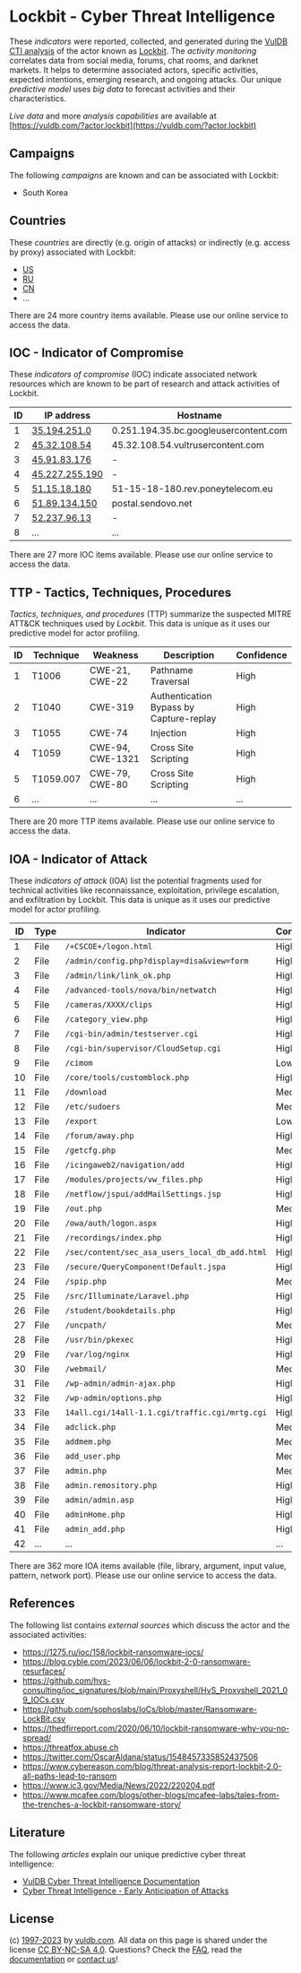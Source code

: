 # Lockbit - Cyber Threat Intelligence

These _indicators_ were reported, collected, and generated during the [VulDB CTI analysis](https://vuldb.com/?kb.cti) of the actor known as [Lockbit](https://vuldb.com/?actor.lockbit). The _activity monitoring_ correlates data from social media, forums, chat rooms, and darknet markets. It helps to determine associated actors, specific activities, expected intentions, emerging research, and ongoing attacks. Our unique _predictive model_ uses _big data_ to forecast activities and their characteristics.

_Live data_ and more _analysis capabilities_ are available at [https://vuldb.com/?actor.lockbit](https://vuldb.com/?actor.lockbit)

## Campaigns

The following _campaigns_ are known and can be associated with Lockbit:

* South Korea

## Countries

These _countries_ are directly (e.g. origin of attacks) or indirectly (e.g. access by proxy) associated with Lockbit:

* [US](https://vuldb.com/?country.us)
* [RU](https://vuldb.com/?country.ru)
* [CN](https://vuldb.com/?country.cn)
* ...

There are 24 more country items available. Please use our online service to access the data.

## IOC - Indicator of Compromise

These _indicators of compromise_ (IOC) indicate associated network resources which are known to be part of research and attack activities of Lockbit.

ID | IP address | Hostname | Campaign | Confidence
-- | ---------- | -------- | -------- | ----------
1 | [35.194.251.0](https://vuldb.com/?ip.35.194.251.0) | 0.251.194.35.bc.googleusercontent.com | - | Medium
2 | [45.32.108.54](https://vuldb.com/?ip.45.32.108.54) | 45.32.108.54.vultrusercontent.com | - | High
3 | [45.91.83.176](https://vuldb.com/?ip.45.91.83.176) | - | - | High
4 | [45.227.255.190](https://vuldb.com/?ip.45.227.255.190) | - | - | High
5 | [51.15.18.180](https://vuldb.com/?ip.51.15.18.180) | 51-15-18-180.rev.poneytelecom.eu | - | High
6 | [51.89.134.150](https://vuldb.com/?ip.51.89.134.150) | postal.sendovo.net | - | High
7 | [52.237.96.13](https://vuldb.com/?ip.52.237.96.13) | - | - | High
8 | ... | ... | ... | ...

There are 27 more IOC items available. Please use our online service to access the data.

## TTP - Tactics, Techniques, Procedures

_Tactics, techniques, and procedures_ (TTP) summarize the suspected MITRE ATT&CK techniques used by _Lockbit_. This data is unique as it uses our predictive model for actor profiling.

ID | Technique | Weakness | Description | Confidence
-- | --------- | -------- | ----------- | ----------
1 | T1006 | CWE-21, CWE-22 | Pathname Traversal | High
2 | T1040 | CWE-319 | Authentication Bypass by Capture-replay | High
3 | T1055 | CWE-74 | Injection | High
4 | T1059 | CWE-94, CWE-1321 | Cross Site Scripting | High
5 | T1059.007 | CWE-79, CWE-80 | Cross Site Scripting | High
6 | ... | ... | ... | ...

There are 20 more TTP items available. Please use our online service to access the data.

## IOA - Indicator of Attack

These _indicators of attack_ (IOA) list the potential fragments used for technical activities like reconnaissance, exploitation, privilege escalation, and exfiltration by Lockbit. This data is unique as it uses our predictive model for actor profiling.

ID | Type | Indicator | Confidence
-- | ---- | --------- | ----------
1 | File | `/+CSCOE+/logon.html` | High
2 | File | `/admin/config.php?display=disa&view=form` | High
3 | File | `/admin/link/link_ok.php` | High
4 | File | `/advanced-tools/nova/bin/netwatch` | High
5 | File | `/cameras/XXXX/clips` | High
6 | File | `/category_view.php` | High
7 | File | `/cgi-bin/admin/testserver.cgi` | High
8 | File | `/cgi-bin/supervisor/CloudSetup.cgi` | High
9 | File | `/cimom` | Low
10 | File | `/core/tools/customblock.php` | High
11 | File | `/download` | Medium
12 | File | `/etc/sudoers` | Medium
13 | File | `/export` | Low
14 | File | `/forum/away.php` | High
15 | File | `/getcfg.php` | Medium
16 | File | `/icingaweb2/navigation/add` | High
17 | File | `/modules/projects/vw_files.php` | High
18 | File | `/netflow/jspui/addMailSettings.jsp` | High
19 | File | `/out.php` | Medium
20 | File | `/owa/auth/logon.aspx` | High
21 | File | `/recordings/index.php` | High
22 | File | `/sec/content/sec_asa_users_local_db_add.html` | High
23 | File | `/secure/QueryComponent!Default.jspa` | High
24 | File | `/spip.php` | Medium
25 | File | `/src/Illuminate/Laravel.php` | High
26 | File | `/student/bookdetails.php` | High
27 | File | `/uncpath/` | Medium
28 | File | `/usr/bin/pkexec` | High
29 | File | `/var/log/nginx` | High
30 | File | `/webmail/` | Medium
31 | File | `/wp-admin/admin-ajax.php` | High
32 | File | `/wp-admin/options.php` | High
33 | File | `14all.cgi/14all-1.1.cgi/traffic.cgi/mrtg.cgi` | High
34 | File | `adclick.php` | Medium
35 | File | `addmem.php` | Medium
36 | File | `add_user.php` | Medium
37 | File | `admin.php` | Medium
38 | File | `admin.remository.php` | High
39 | File | `admin/admin.asp` | High
40 | File | `adminHome.php` | High
41 | File | `admin_add.php` | High
42 | ... | ... | ...

There are 362 more IOA items available (file, library, argument, input value, pattern, network port). Please use our online service to access the data.

## References

The following list contains _external sources_ which discuss the actor and the associated activities:

* https://1275.ru/ioc/158/lockbit-ransomware-iocs/
* https://blog.cyble.com/2023/06/06/lockbit-2-0-ransomware-resurfaces/
* https://github.com/hvs-consulting/ioc_signatures/blob/main/Proxyshell/HvS_Proxyshell_2021_09_IOCs.csv
* https://github.com/sophoslabs/IoCs/blob/master/Ransomware-LockBit.csv
* https://thedfirreport.com/2020/06/10/lockbit-ransomware-why-you-no-spread/
* https://threatfox.abuse.ch
* https://twitter.com/OscarAldana/status/1548457335852437506
* https://www.cybereason.com/blog/threat-analysis-report-lockbit-2.0-all-paths-lead-to-ransom
* https://www.ic3.gov/Media/News/2022/220204.pdf
* https://www.mcafee.com/blogs/other-blogs/mcafee-labs/tales-from-the-trenches-a-lockbit-ransomware-story/

## Literature

The following _articles_ explain our unique predictive cyber threat intelligence:

* [VulDB Cyber Threat Intelligence Documentation](https://vuldb.com/?kb.cti)
* [Cyber Threat Intelligence - Early Anticipation of Attacks](https://www.scip.ch/en/?labs.20201022)

## License

(c) [1997-2023](https://vuldb.com/?kb.changelog) by [vuldb.com](https://vuldb.com/?kb.about). All data on this page is shared under the license [CC BY-NC-SA 4.0](https://creativecommons.org/licenses/by-nc-sa/4.0/). Questions? Check the [FAQ](https://vuldb.com/?kb.faq), read the [documentation](https://vuldb.com/?kb) or [contact us](https://vuldb.com/?contact)!
